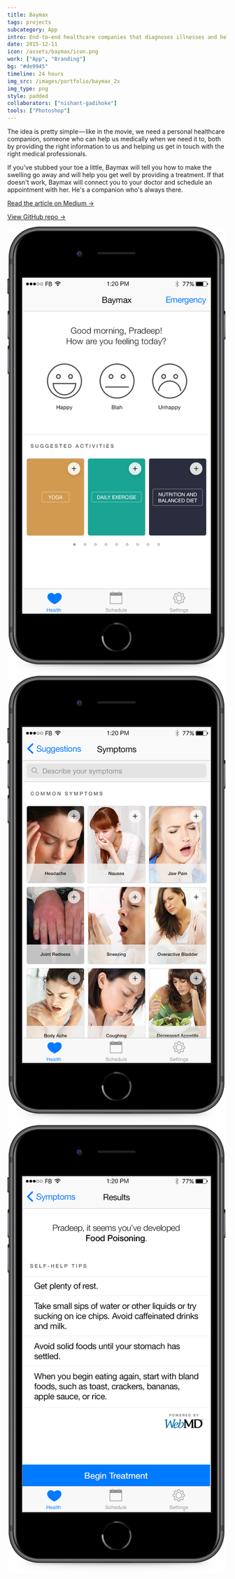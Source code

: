 ```yaml
---
title: Baymax
tags: projects
subcategory: App
intro: End-to-end healthcare companies that diagnoses illnesses and helps your recover, along with scheduling and appointments.
date: 2015-12-11
icon: /assets/baymax/icon.png
work: ["App", "Branding"]
bg: "#de9945"
timeline: 24 hours
img_src: /images/portfolio/baymax_2x
img_type: png
style: padded
collaborators: ["nishant-gadihoke"]
tools: ["Photoshop"]
---
```


The idea is pretty simple — like in the movie, we need a personal healthcare companion, someone who can help us medically when we need it to, both by providing the right information to us and helping us get in touch with the right medical professionals.

If you've stubbed your toe a little, Baymax will tell you how to make the swelling go away and will help you get well by providing a treatment. If that doesn't work, Baymax will connect you to your doctor and schedule an appointment with her. He's a companion who's always there.

[Read the article on Medium &rarr;](https://medium.com/@anandchowdhary/a-personal-healthcare-companion-who-lives-in-your-phone-1e946bd8553b)

[View GitHub repo &rarr;](https://github.com/AnandChowdhary/baymax)

<div class="three-images">
  <img alt="" src="/assets/baymax/1.png">
  <img alt="" src="/assets/baymax/2.png">
  <img alt="" src="/assets/baymax/3.png">
</div>
